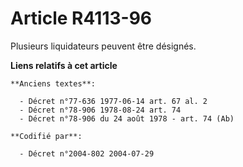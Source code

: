 # Article R4113-96

Plusieurs liquidateurs peuvent être désignés.

**Liens relatifs à cet article**

	**Anciens textes**:

	  - Décret n°77-636 1977-06-14 art. 67 al. 2
	  - Décret n°78-906 1978-08-24 art. 74
	  - Décret n°78-906 du 24 août 1978 - art. 74 (Ab)

	**Codifié par**:

	  - Décret n°2004-802 2004-07-29
